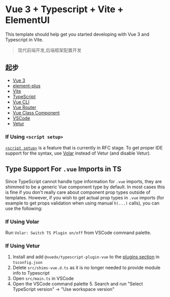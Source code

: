 # Vue 3 + Typescript + Vite + ElementUI

This template should help get you started developing with Vue 3 and Typescript in Vite.
> 现代前端开发,后端框架配置开发

## 起步

- [Vue 3](https://vue3js.cn/docs/zh/)
- [element-plus](https://element-plus.gitee.io/#/zh-CN)
- [Vite](https://cn.vitejs.dev/)
- [TypeScript](https://www.typescriptlang.org/zh/)
- [Vue CLI](https://cli.vuejs.org/zh/)
- [Vue Router](https://router.vuejs.org/zh/)
- [Vue Class Component](https://class-component.vuejs.org/)
- [VSCode](https://code.visualstudio.com/)
- [Vetur](https://marketplace.visualstudio.com/items?itemName=octref.vetur)



### If Using `<script setup>`

[`<script setup>`](https://github.com/vuejs/rfcs/pull/227) is a feature that is currently in RFC stage. To get proper IDE support for the syntax, use [Volar](https://marketplace.visualstudio.com/items?itemName=johnsoncodehk.volar) instead of Vetur (and disable Vetur).

## Type Support For `.vue` Imports in TS

Since TypeScript cannot handle type information for `.vue` imports, they are shimmed to be a generic Vue component type by default. In most cases this is fine if you don't really care about component prop types outside of templates. However, if you wish to get actual prop types in `.vue` imports (for example to get props validation when using manual `h(...)` calls), you can use the following:

### If Using Volar

Run `Volar: Switch TS Plugin on/off` from VSCode command palette.

### If Using Vetur

1. Install and add `@vuedx/typescript-plugin-vue` to the [plugins section](https://www.typescriptlang.org/tsconfig#plugins) in `tsconfig.json`
2. Delete `src/shims-vue.d.ts` as it is no longer needed to provide module info to Typescript
3. Open `src/main.ts` in VSCode
4. Open the VSCode command palette 5. Search and run "Select TypeScript version" -> "Use workspace version"
